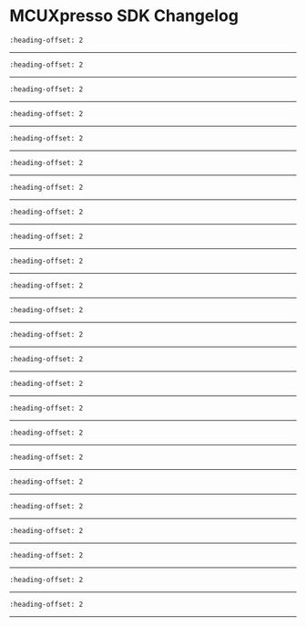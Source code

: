 # MCUXpresso SDK Changelog

```{include} ../../../../drivers/easrc/doxygen/ChangeLog_asrc.md
:heading-offset: 2
```
---
```{include} ../../../../drivers/easrc/doxygen/ChangeLog_asrc_sdma.md
:heading-offset: 2
```
---
```{include} ../../../../drivers/cache/armv7-m7/doxygen/ChangeLog_cache.md
:heading-offset: 2
```
---
```{include} ../../../../drivers/common/doxygen/ChangeLog_common.md
:heading-offset: 2
```
---
```{include} ../../../../drivers/ecspi/doxygen/ChangeLog_ecspi.md
:heading-offset: 2
```
---
```{include} ../../../../drivers/enet/doxygen/ChangeLog_enet.md
:heading-offset: 2
```
---
```{include} ../../../../drivers/gpc_2/doxygen/ChangeLog_gpc.md
:heading-offset: 2
```
---
```{include} ../../../../drivers/igpio/doxygen/ChangeLog_gpio.md
:heading-offset: 2
```
---
```{include} ../../../../drivers/gpt/doxygen/ChangeLog_gpt.md
:heading-offset: 2
```
---
```{include} ../../../../drivers/ii2c/doxygen/ChangeLog_i2c.md
:heading-offset: 2
```
---
```{include} ../../../../drivers/mu/doxygen/ChangeLog_mu.md
:heading-offset: 2
```
---
```{include} ../../../../drivers/pdm/doxygen/ChangeLog_pdm.md
:heading-offset: 2
```
---
```{include} ../../../../drivers/pdm/doxygen/ChangeLog_pdm_sdma.md
:heading-offset: 2
```
---
```{include} ../../../../drivers/ipwm/doxygen/ChangeLog_pwm.md
:heading-offset: 2
```
---
```{include} ../../../../drivers/rdc/doxygen/ChangeLog_rdc.md
:heading-offset: 2
```
---
```{include} ../../../../drivers/rdc_sema42/doxygen/ChangeLog_rdc_sema42.md
:heading-offset: 2
```
---
```{include} ../../../../drivers/sai/doxygen/ChangeLog_sai.md
:heading-offset: 2
```
---
```{include} ../../../../drivers/sai/doxygen/ChangeLog_sai_sdma.md
:heading-offset: 2
```
---
```{include} ../../../../drivers/sdma/doxygen/ChangeLog_sdma.md
:heading-offset: 2
```
---
```{include} ../../../../drivers/sema4/doxygen/ChangeLog_sema4.md
:heading-offset: 2
```
---
```{include} ../../../../drivers/tmu_1/doxygen/ChangeLog_tmu.md
:heading-offset: 2
```
---
```{include} ../../../../drivers/iuart/doxygen/ChangeLog_uart.md
:heading-offset: 2
```
---
```{include} ../../../../drivers/iuart/doxygen/ChangeLog_uart_sdma.md
:heading-offset: 2
```
---
```{include} ../../../../drivers/wdog01/doxygen/ChangeLog_wdog.md
:heading-offset: 2
```
---
